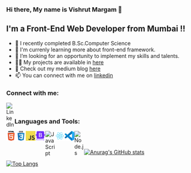 ### Hi there, My name is Vishrut Margam 👋

## I'm a Front-End Web Developer from Mumbai !!

- 🔭 I recently completed B.Sc.Computer Science 
- 🌱 I'm currenly learning more about front-end framework.
- 👯 I’m looking for an opportunity to implement my skills and talents.
- 👨‍💻 My projects are available in <a href="https://github.com/Vishrut8898/Javascript-Mini-Projects">here</a>
- 📝 Check out my medium blog <a href="https://vishrut9869.medium.com/how-to-become-a-mern-stack-developer-a92afc9b52ec">here</a>
- 📫 You can connect with me on <a href="https://www.linkedin.com/in/vishrut-margam-02b645201/">linkedin</a>

### Connect with me:

<a href="https://www.linkedin.com/in/vishrutmargam"><img align="left" alt="LinkedIn" width="22px" src="https://cdn.jsdelivr.net/npm/simple-icons@v3/icons/linkedin.svg" /></a>

<br />

### Languages and Tools:

<a href="https://www.w3.org/html/"><img align="left" alt="HTML5" width="26px" src="https://raw.githubusercontent.com/github/explore/80688e429a7d4ef2fca1e82350fe8e3517d3494d/topics/html/html.png" /></a>

<a href="https://www.w3schools.com/css"><img align="left" alt="CSS3" width="26px" src="https://raw.githubusercontent.com/github/explore/80688e429a7d4ef2fca1e82350fe8e3517d3494d/topics/css/css.png" /></a>

<a href="https://developer.mozilla.org/en-US/docs/Web/JavaScript"><img align="left" alt="JavaScript" width="26px" src="https://raw.githubusercontent.com/github/explore/80688e429a7d4ef2fca1e82350fe8e3517d3494d/topics/javascript/javascript.png" /></a>

<a href="https://getbootstrap.com/"><img align="left" alt="JavaScript" width="26px" src="https://raw.githubusercontent.com/devicons/devicon/master/icons/bootstrap/bootstrap-plain-wordmark.svg" /></a>

<a href="https://tailwindcss.com/"><img align="left" alt="JavaScript" width="26px" src="https://bourhaouta.gallerycdn.vsassets.io/extensions/bourhaouta/tailwindshades/0.0.5/1592520164095/Microsoft.VisualStudio.Services.Icons.Default" /></a>

<a href="https://reactjs.org/"><img align="left" alt="React" width="26px" src="https://raw.githubusercontent.com/github/explore/80688e429a7d4ef2fca1e82350fe8e3517d3494d/topics/react/react.png" /></a>

<a href="https://code.visualstudio.com/"><img align="left" alt="Visual Studio Code" width="26px" src="https://raw.githubusercontent.com/github/explore/80688e429a7d4ef2fca1e82350fe8e3517d3494d/topics/visual-studio-code/visual-studio-code.png" /></a>

<a href="https://firebase.google.com/"><img align="left" alt="Node.js" width="26px" src="https://camo.githubusercontent.com/dd4b2422ed3bfc9da88c43d18550375c66f9584327dff7ecc19315ce50b96f07/68747470733a2f2f7777772e766563746f726c6f676f2e7a6f6e652f6c6f676f732f66697265626173652f66697265626173652d69636f6e2e737667" /></a>

<br />
<br />

[![Anurag's GitHub stats](https://github-readme-stats.vercel.app/api?username=Vishrut8898&theme=radical&show_icons=true)](https://github.com/Vishrut8898/github-readme-stats)

[![Top Langs](https://github-readme-stats.vercel.app/api/top-langs/?username=Vishrut8898&theme=radical)](https://github.com/Vishrut8898/github-readme-stats)
